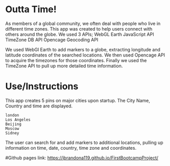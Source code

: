# Outta Time!

As members of a global community, we often deal with people who live in different time zones. 
This app was created to help users connect with others around the globe.
We used 3 APIs;
  WebGL Earth JavaScript API
  TimeZone DB API
  Opencage Geocoding API

We used WebGl Earth to add markers to a globe, extracting longitude and latitude coordinates of the searched locations.
We then used Opencage API to acquire the timezones for those coordinates.
Finally we used the TimeZone API to pull up more detailed time information.

# Use/Instructions

This app creates 5 pins on major cities upon startup. The City Name, Country and time are displayed.

    london
    Los Angeles
    Beijing
    Moscow 
    Sidney
    
The user can search for and add markers to additional locations, pulling up information on time, date, country, time zone and coordinates. 

#Github pages link:
https://jbrandona119.github.io/FirstBootcampProject/
